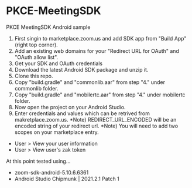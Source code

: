 # PKCE-MeetingSDK
PKCE MeetingSDK Android sample

1. First singin to marketplace.zoom.us and add SDK app from "Build App" (right top corner).
2. Add an existing web domains for your "Redirect URL for OAuth" and "OAuth allow list".
3. Get your SDK and OAuth credentials 
4. Download the latest Android SDK package and unzip it.
5. Clone this repo.
6. Copy "build.gradle" and "commonlib.aar" from step "4." under commonlib folder.
7. Copy "build.gradle" and "mobilertc.aar" from step "4." under mobilertc folder.
8. Now open the project on your Android Studio.
9. Enter credentials and values which can be retrived from makretplace.zoom.us.
*Note) REDIRECT_URL_ENCODED will be an encoded string of your redirect url.
*Note) You will need to add two scopes on your marketplace entry.
 - User > View your user information
 - User > View user's zak token

At this point tested using...
 - zoom-sdk-android-5.10.6.6361
 - Android Studio Chipmunk | 2021.2.1 Patch 1

